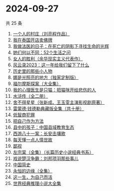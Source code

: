 # 2024-09-27

共 25 条

<!-- BEGIN WEREAD -->
<!-- 最后更新时间 2024-09-27 18:15:46 +0800 -->
1. [一个人的村庄（刘亮程作品）](https://weread.qq.com/web/bookDetail/3d332b4053962d3d3f9f7ce)
1. [我在泰国开店卖佛牌](https://weread.qq.com/web/bookDetail/37432bf05e3e5a374695379)
1. [我做法医的日子：在死亡的阴影下寻找生命的光辉](https://weread.qq.com/web/bookDetail/124324a0813ab935fg011b13)
1. [她们何以不同：52个生活之问](https://weread.qq.com/web/bookDetail/dbc32840813ab9389g01691d)
1. [女人的胜利（余华现实主义代表作）](https://weread.qq.com/web/bookDetail/50132dc0813ab937dg0158cf)
1. [风云录2023：这一年给我们留下了什么](https://weread.qq.com/web/bookDetail/a8532910813ab937ag013a32)
1. [历史里的那些小人物](https://weread.qq.com/web/bookDetail/a16328e0813ab86ebg0159da)
1. [娜是光照亮的地方（独家定制版）](https://weread.qq.com/web/bookDetail/4623278071d2306e462e908)
1. [福尔摩斯探案（大全集）](https://weread.qq.com/web/bookDetail/7273225054d50a727586f49)
1. [我的心理医生是只猫：把猫咪开给悲伤的人](https://weread.qq.com/web/bookDetail/35f327c0813ab935fg010a2e)
1. [水浒传（全二册）](https://weread.qq.com/web/bookDetail/24932db07259fba5249530d)
1. [舍不得星星（张新成、王玉雯主演影视剧原著）](https://weread.qq.com/web/bookDetail/3fc327d0813ab9311g0186b7)
1. [雷蒙德·钱德勒典藏版全集（共十册）](https://weread.qq.com/web/bookDetail/85332850717c533385393e9)
1. [低智商犯罪](https://weread.qq.com/web/bookDetail/796329f071b0e30d79631c6)
1. [把自己作为方法](https://weread.qq.com/web/bookDetail/d7532f80813ab680cg012708)
1. [县中的孩子：中国县域教育生态](https://weread.qq.com/web/bookDetail/14e322e0813ab7ff9g012dff)
1. [西游八十一案：长安击壤歌](https://weread.qq.com/web/bookDetail/564329b0813ab930bg0181e6)
1. [每天懂一点人情世故](https://weread.qq.com/web/bookDetail/89c325f0565ef389c40e87c)
1. [鄙视](https://weread.qq.com/web/bookDetail/cac323d0725e7808cacd0b1)
1. [左宗棠（全集）（长篇历史小说经典书系）](https://weread.qq.com/web/bookDetail/48c323a0727ca04f48c7038)
1. [戏说楚汉争霸：刘邦项羽那些事儿](https://weread.qq.com/web/bookDetail/c1332a40813ab8bb3g013cdf)
1. [中国简史](https://weread.qq.com/web/bookDetail/7c3328405cd69f7c32734b6)
1. [永恒的边缘（全集）](https://weread.qq.com/web/bookDetail/de532ab05d179ade5649feb)
1. [这一生，为自己而活](https://weread.qq.com/web/bookDetail/bb632f60718c7819bb6f666)
1. [世界经典推理小说大全集](https://weread.qq.com/web/bookDetail/697323b05ca20f697c3a276)
<!-- END WEREAD -->